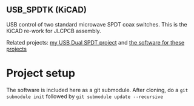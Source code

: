 ## USB_SPDTK (KiCAD)

USB control of two standard microwave SPDT coax switches. This is the KiCAD re-work for JLCPCB assembly.

Related projects: [my USB Dual SPDT project](https://github.com/mikef5410/USB_SPDT)  and  [the software for these projects](https://github.com/mikef5410/USB_Attenuator_Switch_Stacklight)

# Project setup

The software is included here as a git submodule. After cloning, do a
`git submodule init` followed by `git submodule update --recursive`


